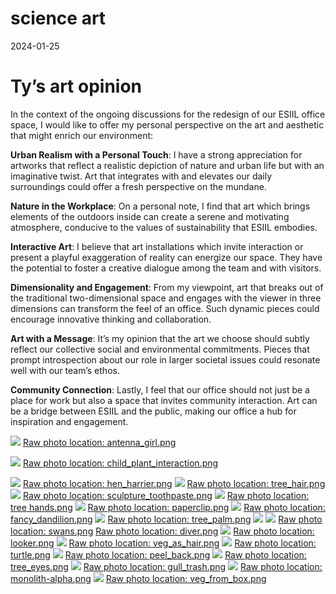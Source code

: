 science art
================
2024-01-25

# Ty’s art opinion

In the context of the ongoing discussions for the redesign of our ESIIL
office space, I would like to offer my personal perspective on the art
and aesthetic that might enrich our environment:

**Urban Realism with a Personal Touch**: I have a strong appreciation
for artworks that reflect a realistic depiction of nature and urban life
but with an imaginative twist. Art that integrates with and elevates our
daily surroundings could offer a fresh perspective on the mundane.

**Nature in the Workplace**: On a personal note, I find that art which
brings elements of the outdoors inside can create a serene and
motivating atmosphere, conducive to the values of sustainability that
ESIIL embodies.

**Interactive Art**: I believe that art installations which invite
interaction or present a playful exaggeration of reality can energize
our space. They have the potential to foster a creative dialogue among
the team and with visitors.

**Dimensionality and Engagement**: From my viewpoint, art that breaks
out of the traditional two-dimensional space and engages with the viewer
in three dimensions can transform the feel of an office. Such dynamic
pieces could encourage innovative thinking and collaboration.

**Art with a Message**: It’s my opinion that the art we choose should
subtly reflect our collective social and environmental commitments.
Pieces that prompt introspection about our role in larger societal
issues could resonate well with our team’s ethos.

**Community Connection**: Lastly, I feel that our office should not just
be a place for work but also a space that invites community interaction.
Art can be a bridge between ESIIL and the public, making our office a
hub for inspiration and engagement.

![](../assets/esiil_art/antenna_girl.png)
[Raw photo location: antenna_girl.png](https://github.com/CU-ESIIL/defining-tipping-points-and-transformation-innovation-summit-2025__1/blob/main/docs/assets/esiil_art/antenna_girl.png)

![](../assets/esiil_art/child_plant_interaction.png)
[Raw photo location: child_plant_interaction.png](https://github.com/CU-ESIIL/defining-tipping-points-and-transformation-innovation-summit-2025__1/blob/main/docs/assets/esiil_art/child_plant_interaction.png)

![](../assets/esiil_art/hen_harrier.png)
[Raw photo location: hen_harrier.png](https://github.com/CU-ESIIL/defining-tipping-points-and-transformation-innovation-summit-2025__1/blob/main/docs/assets/esiil_art/hen_harrier.png)
![](../assets/esiil_art/tree_hair.png)
[Raw photo location: tree_hair.png](https://github.com/CU-ESIIL/defining-tipping-points-and-transformation-innovation-summit-2025__1/blob/main/docs/assets/esiil_art/tree_hair.png)
![](../assets/esiil_art/sculpture_toothpaste.png)
[Raw photo location: sculpture_toothpaste.png](https://github.com/CU-ESIIL/defining-tipping-points-and-transformation-innovation-summit-2025__1/blob/main/docs/assets/esiil_art/sculpture_toothpaste.png)
![](../assets/esiil_art/tree%20hands.png)
[Raw photo location: tree hands.png](https://github.com/CU-ESIIL/defining-tipping-points-and-transformation-innovation-summit-2025__1/blob/main/docs/assets/esiil_art/tree%20hands.png)
![](../assets/esiil_art/paperclip.png)
[Raw photo location: paperclip.png](https://github.com/CU-ESIIL/defining-tipping-points-and-transformation-innovation-summit-2025__1/blob/main/docs/assets/esiil_art/paperclip.png)
![](../assets/esiil_art/fancy_dandilion.png)
[Raw photo location: fancy_dandilion.png](https://github.com/CU-ESIIL/defining-tipping-points-and-transformation-innovation-summit-2025__1/blob/main/docs/assets/esiil_art/fancy_dandilion.png)
![](../assets/esiil_art/tree_palm.png)
[Raw photo location: tree_palm.png](https://github.com/CU-ESIIL/defining-tipping-points-and-transformation-innovation-summit-2025__1/blob/main/docs/assets/esiil_art/tree_palm.png)
![](../assets/esiil_art/swans.png) ![](../assets/esiil_art/diver.png)
[Raw photo location: swans.png](https://github.com/CU-ESIIL/defining-tipping-points-and-transformation-innovation-summit-2025__1/blob/main/docs/assets/esiil_art/swans.png)
[Raw photo location: diver.png](https://github.com/CU-ESIIL/defining-tipping-points-and-transformation-innovation-summit-2025__1/blob/main/docs/assets/esiil_art/diver.png)
![](../assets/esiil_art/looker.png)
[Raw photo location: looker.png](https://github.com/CU-ESIIL/defining-tipping-points-and-transformation-innovation-summit-2025__1/blob/main/docs/assets/esiil_art/looker.png)
![](../assets/esiil_art/veg_as_hair.png)
[Raw photo location: veg_as_hair.png](https://github.com/CU-ESIIL/defining-tipping-points-and-transformation-innovation-summit-2025__1/blob/main/docs/assets/esiil_art/veg_as_hair.png)
![](../assets/esiil_art/turtle.png)
[Raw photo location: turtle.png](https://github.com/CU-ESIIL/defining-tipping-points-and-transformation-innovation-summit-2025__1/blob/main/docs/assets/esiil_art/turtle.png)
![](../assets/esiil_art/peel_back.png)
[Raw photo location: peel_back.png](https://github.com/CU-ESIIL/defining-tipping-points-and-transformation-innovation-summit-2025__1/blob/main/docs/assets/esiil_art/peel_back.png)
![](../assets/esiil_art/tree_eyes.png)
[Raw photo location: tree_eyes.png](https://github.com/CU-ESIIL/defining-tipping-points-and-transformation-innovation-summit-2025__1/blob/main/docs/assets/esiil_art/tree_eyes.png)
![](../assets/esiil_art/gull_trash.png)
[Raw photo location: gull_trash.png](https://github.com/CU-ESIIL/defining-tipping-points-and-transformation-innovation-summit-2025__1/blob/main/docs/assets/esiil_art/gull_trash.png)
![](../assets/esiil_art/monolith-alpha.png)
[Raw photo location: monolith-alpha.png](https://github.com/CU-ESIIL/defining-tipping-points-and-transformation-innovation-summit-2025__1/blob/main/docs/assets/esiil_art/monolith-alpha.png)
![](../assets/esiil_art/veg_from_box.png)
[Raw photo location: veg_from_box.png](https://github.com/CU-ESIIL/defining-tipping-points-and-transformation-innovation-summit-2025__1/blob/main/docs/assets/esiil_art/veg_from_box.png)
